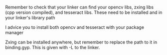 Remember to check that your linker can find your opencv libs, zxing libs (cpp
version compiled), and tesseract libs. These need to be installed and in your
linker's library path

I advice you to install both opencv and tesseract with your package manager

Zxing can be installed anywhere, but remember to replace the path to it in
binding.gyp. This is given with -L to the linker.

